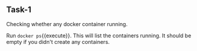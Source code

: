 ## Task-1

Checking whether any docker container running.

Run `docker ps`{{execute}}. This will list the containers running. It should be empty if you didn't create any containers.
